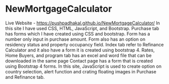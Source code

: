 # NewMortgageCalculator
Live Website - https://pushpadhakal.github.io/NewMortgageCalculator/
In this site I have used CSS, HTML, JavaScript, and Bootstrap. 
Purchase tab has forms which I have created using CSS and bootstrap. Form has a number only input in purchase amount. Form also has an option on residency status and property occupancy field. 
Index tab refer to Refinance Calculator and it also have a form it is created using bootstrap 4. 
Rates, Home Buyers, and program tab has an excel and word file that can be downloaded in the same page
Contact page has a form that is created using Bootstrap 4 forms. 
In this site, JavaScript is used to create option on country selection, alert function and crating floating images in Purchase and Refinance tab. 
